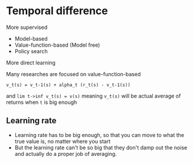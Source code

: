 # Temporal difference

More supervised

- Model-based
- Value-function-based (Model free)
- Policy search

More direct learning

Many researches are focused on value-function-based

`v_t(s) = v_t-1(s) + alpha_t (r_t(s) - v_t-1(s))`

and `lim t->inf v_t(s) = v(s)` meaning `v_t(s)` will be actual average of returns when `t` is big enough

## Learning rate

- Learning rate has to be big enough, so that you can move to what the true value is, no matter where you start
- But the learning rate can't be so big that they don't damp out the noise and actually do a proper job of averaging.